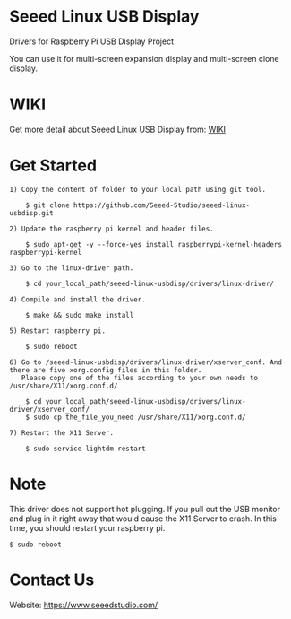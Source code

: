 Seeed Linux USB Display
====================================================================================
Drivers for Raspberry Pi USB Display Project

You can use it for multi-screen expansion display and multi-screen clone display.


WIKI
====================================================================================
Get more detail about Seeed Linux USB Display from: 
[WIKI](https://wiki.seeedstudio.com/Wio-Terminal-HMI)


Get Started
====================================================================================
    1) Copy the content of folder to your local path using git tool.

        $ git clone https://github.com/Seeed-Studio/seeed-linux-usbdisp.git

    2) Update the raspberry pi kernel and header files.

        $ sudo apt-get -y --force-yes install raspberrypi-kernel-headers raspberrypi-kernel

    3) Go to the linux-driver path.

        $ cd your_local_path/seeed-linux-usbdisp/drivers/linux-driver/

    4) Compile and install the driver.

        $ make && sudo make install

    5) Restart raspberry pi.

        $ sudo reboot

    6) Go to /seeed-linux-usbdisp/drivers/linux-driver/xserver_conf. And there are five xorg.config files in this folder. 
       Please copy one of the files according to your own needs to /usr/share/X11/xorg.conf.d/

        $ cd your_local_path/seeed-linux-usbdisp/drivers/linux-driver/xserver_conf/
        $ sudo cp the_file_you_need /usr/share/X11/xorg.conf.d/

    7) Restart the X11 Server.

        $ sudo service lightdm restart


Note
====================================================================================
This driver does not support hot plugging. If you pull out the USB monitor and plug in it right away that would cause the X11 Server to crash. In this time, you should restart your raspberry pi.

```shell
$ sudo reboot
```


Contact Us
====================================================================================
Website: https://www.seeedstudio.com/
